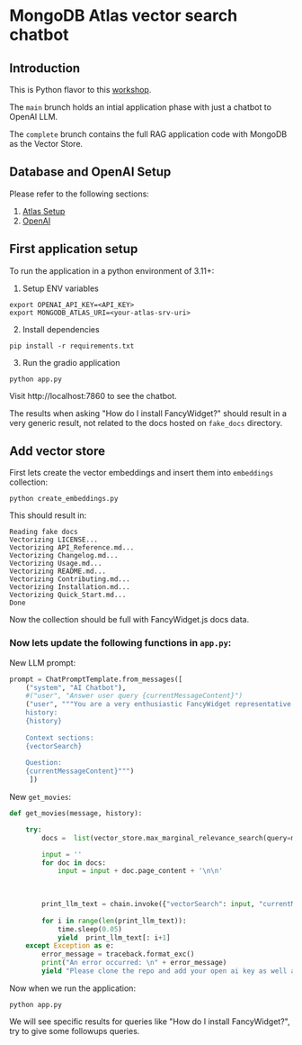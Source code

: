 # MongoDB Atlas vector search chatbot



## Introduction

This is Python flavor to this [workshop](https://mongodb-developer.github.io/).

The `main` brunch holds an intial application phase with just a chatbot to OpenAI LLM.

The `complete` brunch contains the full RAG application code with MongoDB as the Vector Store.


## Database and OpenAI Setup

Please refer to the following sections:
1. [Atlas Setup](https://mongodb-developer.github.io/vector-search-workshop/docs/category/mongodb-atlas)
2. [OpenAI](https://mongodb-developer.github.io/vector-search-workshop/docs/category/openai)



## First application setup

To run the application in a python environment of 3.11+:

1. Setup ENV variables
```
export OPENAI_API_KEY=<API_KEY>
export MONGODB_ATLAS_URI=<your-atlas-srv-uri>
```

2. Install dependencies
```
pip install -r requirements.txt
```

3. Run the gradio application
```
python app.py
```

Visit http://localhost:7860 to see the chatbot.

The results when asking "How do I install FancyWidget?" should result in a very generic result, not related to the docs hosted on `fake_docs` directory.


## Add vector store

First lets create the vector embeddings and insert them into `embeddings` collection:
```
python create_embeddings.py
```

This should result in:
```
Reading fake docs
Vectorizing LICENSE...
Vectorizing API_Reference.md...
Vectorizing Changelog.md...
Vectorizing Usage.md...
Vectorizing README.md...
Vectorizing Contributing.md...
Vectorizing Installation.md...
Vectorizing Quick_Start.md...
Done
```

Now the collection should be full with FancyWidget.js docs data.

### Now lets update the following functions in `app.py`:

New LLM prompt:
```python
prompt = ChatPromptTemplate.from_messages([
    ("system", "AI Chatbot"),
    #("user", "Answer user query {currentMessageContent}")
    ("user", """You are a very enthusiastic FancyWidget representative who loves to help people! Given the following sections from the FancyWidget documentation, answer the question using only that information, outputted in markdown format. If you are unsure and the answer is not explicitly written in the documentation, say 'Sorry, I don't know how to help with that'.
    history:
    {history}
     
    Context sections:
    {vectorSearch}
  
    Question: 
    {currentMessageContent}""")
     ])
```

New `get_movies`:
```python
def get_movies(message, history):

    try:
        docs =  list(vector_store.max_marginal_relevance_search(query=message, k=20, fetch_k=20, lambda_mult=0.1))

        input = ''
        for doc in docs:
            input = input + doc.page_content + '\n\n'

      
        
        print_llm_text = chain.invoke({"vectorSearch": input, "currentMessageContent": message, "history": str(history) })
    
        for i in range(len(print_llm_text)):
            time.sleep(0.05)
            yield  print_llm_text[: i+1]
    except Exception as e:
        error_message = traceback.format_exc()
        print("An error occurred: \n" + error_message)
        yield "Please clone the repo and add your open ai key as well as your MongoDB Atlas URI in the Secret Section of you Space\n OPENAI_API_KEY (your Open AI key) and MONGODB_ATLAS_URI (0.0.0.0/0 whitelisted instance with Vector index created) \n\n For more information : https://mongodb.com/products/platform/atlas-vector-search"
```

Now when we run the application:
```
python app.py
```

We will see specific results for queries like "How do I install FancyWidget?", try to give some followups queries.




